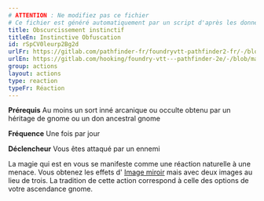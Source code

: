 ```yaml
---
# ATTENTION : Ne modifiez pas ce fichier
# Ce fichier est généré automatiquement par un script d'après les données du module Foundry VTT officiel et de sa traduction
title: Obscurcissement instinctif
titleEn: Instinctive Obfuscation
id: rSpCV0leurp2Bg2d
urlFr: https://gitlab.com/pathfinder-fr/foundryvtt-pathfinder2-fr/-/blob/master/data/actions/rSpCV0leurp2Bg2d.htm
urlEn: https://gitlab.com/hooking/foundry-vtt---pathfinder-2e/-/blob/master/packs/data/actions.db/instinctive-obfuscation.json
group: actions
layout: actions
type: reaction
typeFr: Réaction
---
```

**Prérequis** Au moins un sort inné arcanique ou occulte obtenu par un héritage de gnome ou un don ancestral gnome

**Fréquence** Une fois par jour

**Déclencheur** Vous êtes attaqué par un ennemi

La magie qui est en vous se manifeste comme une réaction naturelle à une menace. Vous obtenez les effets d' [Image miroir](../spells/image-miroir.md) mais avec deux images au lieu de trois. La tradition de cette action correspond à celle des options de votre ascendance gnome.
